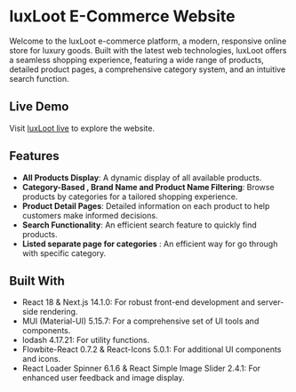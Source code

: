 # luxLoot E-Commerce Website

Welcome to the luxLoot e-commerce platform, a modern, responsive online store for luxury goods. Built with the latest web technologies, luxLoot offers a seamless shopping experience, featuring a wide range of products, detailed product pages, a comprehensive category system, and an intuitive search function.

## Live Demo

Visit [luxLoot live](https://lux-loot-store.vercel.app/) to explore the website.

## Features

- **All Products Display**: A dynamic display of all available products.
- **Category-Based , Brand Name and Product Name Filtering**: Browse products by categories for a tailored shopping experience.
- **Product Detail Pages**: Detailed information on each product to help customers make informed decisions.
- **Search Functionality**: An efficient search feature to quickly find products.
- **Listed separate page for categories** : An efficient way for go through with specific category.

## Built With

- React 18 & Next.js 14.1.0: For robust front-end development and server-side rendering.
- MUI (Material-UI) 5.15.7: For a comprehensive set of UI tools and components.
- lodash 4.17.21: For utility functions.
- Flowbite-React 0.7.2 & React-Icons 5.0.1: For additional UI components and icons.
- React Loader Spinner 6.1.6 & React Simple Image Slider 2.4.1: For enhanced user feedback and image display.
